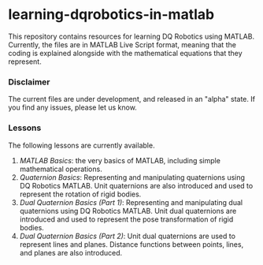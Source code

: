 # learning-dqrobotics-in-matlab

This repository contains resources for learning DQ Robotics using MATLAB.
Currently, the files are in MATLAB Live Script format, meaning that the coding is explained alongside with the mathematical equations that they represent.

### Disclaimer
The current files are under development, and released in an "alpha" state. If you find any issues, please let us know.

### Lessons
The following lessons are currently available.
1. *MATLAB Basics*: the very basics of MATLAB, including simple mathematical operations.
2. *Quaternion Basics*: Representing and manipulating quaternions using DQ Robotics MATLAB. Unit quaternions are also introduced and used to represent the rotation of rigid bodies.
3. *Dual Quaternion Basics (Part 1)*: Representing and manipulating dual quaternions using DQ Robotics MATLAB. Unit dual quaternions are introduced and used to represent the pose transformation of rigid bodies. 
4. *Dual Quaternion Basics (Part 2)*: Unit dual quaternions are used to represent lines and planes. Distance functions between points, lines, and planes are also introduced.
